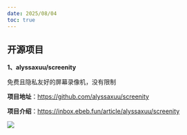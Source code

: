 ```yaml
---
date: 2025/08/04
toc: true
---
```


## 开源项目
**1、alyssaxuu/screenity**

免费且隐私友好的屏幕录像机，没有限制

**项目地址**：https://github.com/alyssaxuu/screenity

**项目介绍**：https://inbox.ebeb.fun/article/alyssaxuu/screenity

![](https://repository-images.githubusercontent.com/309123651/206c3c54-6ad7-4ea9-936b-47040c0fb050)

